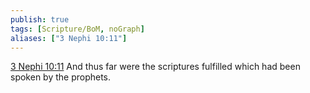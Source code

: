 ```yaml
---
publish: true
tags: [Scripture/BoM, noGraph]
aliases: ["3 Nephi 10:11"]
---
```

[3 Nephi 10:11](https://churchofjesuschrist.org/study/scriptures/bofm/3-ne/10?lang=eng&id=p11#p11) And thus far were the scriptures fulfilled which had been spoken by the prophets.
